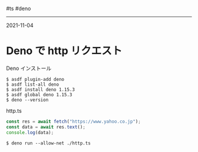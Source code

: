 #ts #deno

---
2021-11-04

# Deno で http リクエスト

Deno インストール

```shell
$ asdf plugin-add deno
$ asdf list-all deno
$ asdf install deno 1.15.3
$ asdf global deno 1.15.3
$ deno --version
```

http.ts

```typescript
const res = await fetch("https://www.yahoo.co.jp");
const data = await res.text();
console.log(data);
```

```shell
$ deno run --allow-net ./http.ts
```